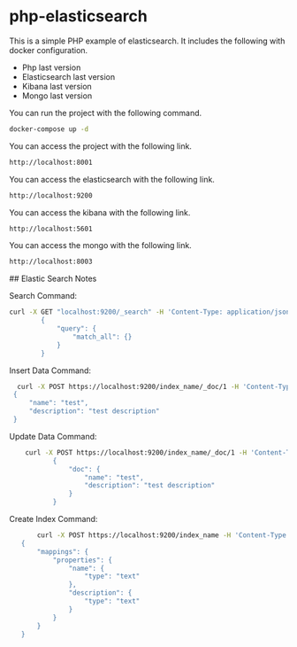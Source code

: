 # php-elasticsearch

<p> This is a simple PHP example of elasticsearch. It includes the following with docker configuration. </p>

<ul>
    <li>Php last version</li>
    <li>Elasticsearch last version</li>
    <li>Kibana last version</li>
    <li>Mongo last version</li>
</ul>

<p> You can run the project with the following command. </p>

```bash 
docker-compose up -d
```

<p> You can access the project with the following link. </p>

```bash
http://localhost:8001
```
<p> You can access the elasticsearch with the following link. </p>

```bash
http://localhost:9200
```

<p> You can access the kibana with the following link. </p>

```bash
http://localhost:5601
```

<p> You can access the mongo with the following link. </p>

```bash
http://localhost:8003
```


## Elastic Search Notes

<p> Search Command: </p>

```bash
curl -X GET "localhost:9200/_search" -H 'Content-Type: application/json' -d'
        {
            "query": {
                "match_all": {}
            }
        }
```





<p> Insert Data Command: </p>
    
   ```bash
     curl -X POST https://localhost:9200/index_name/_doc/1 -H 'Content-Type: application/json' -d'
    {
        "name": "test",
        "description": "test description"
    }

```

<p> Update Data Command: </p>


 ```bash
     curl -X POST https://localhost:9200/index_name/_doc/1 -H 'Content-Type: application/json' -d'
            {
                "doc": {
                    "name": "test",
                    "description": "test description"
                }
            }

```


<p> Create Index Command: </p>


    
 ```bash
        curl -X POST https://localhost:9200/index_name -H 'Content-Type: application/json' -d'
    {
        "mappings": {
            "properties": {
                "name": {
                    "type": "text"
                },
                "description": {
                    "type": "text"
                }
            }
        }
    }


```
    


  




